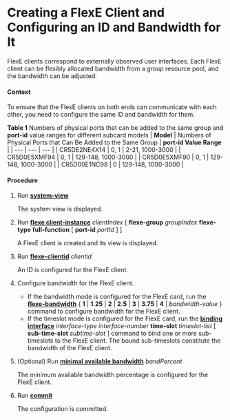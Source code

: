 Creating a FlexE Client and Configuring an ID and Bandwidth for It
==================================================================

FlexE clients correspond to externally observed user interfaces. Each FlexE client can be flexibly allocated bandwidth from a group resource pool, and the bandwidth can be adjusted.

#### Context

To ensure that the FlexE clients on both ends can communicate with each other, you need to configure the same ID and bandwidth for them.

**Table 1** Numbers of physical ports that can be added to the same group and **port-id** value ranges for different subcard models
| **Model** | Numbers of Physical Ports that Can Be Added to the Same Group | **port-id Value Range** |
| --- | --- | --- |
| CR5DE2NE4X14 | 0, 1 | 2-21, 1000-3000 |
| CR5D0E5XMF94 | 0, 1 | 129-148, 1000-3000 |
| CR5D0E5XMF90 | 0, 1 | 129-148, 1000-3000 |
| CR5D00E1NC98 | 0 | 129-148, 1000-3000 |



#### Procedure

1. Run [**system-view**](cmdqueryname=system-view)
   
   
   
   The system view is displayed.
2. Run [**flexe client-instance**](cmdqueryname=flexe+client-instance) *clientIndex* [ **flexe-group** *groupIndex* **flexe-type** **full-function** [ **port-id** *portId* ] ]
   
   
   
   A FlexE client is created and its view is displayed.
3. Run [**flexe-clientid**](cmdqueryname=flexe-clientid) *clientid*
   
   
   
   An ID is configured for the FlexE client.
4. Configure bandwidth for the FlexE client.
   
   
   * If the bandwidth mode is configured for the FlexE card, run the [**flexe-bandwidth**](cmdqueryname=flexe-bandwidth) { **1** | **1.25** | **2** | **2.5** | **3** | **3.75** | **4** | *bandwidth-value* } command to configure bandwidth for the FlexE client.
   * If the timeslot mode is configured for the FlexE card, run the [**binding interface**](cmdqueryname=binding+interface) *interface-type* *interface-number* **time-slot** *timeslot-list* [ **sub-time-slot** *subtime-slot* ] command to bind one or more sub-timeslots to the FlexE client. The bound sub-timeslots constitute the bandwidth of the FlexE client.
5. (Optional) Run [**minimal available bandwidth**](cmdqueryname=minimal+available+bandwidth) *bandPercent*
   
   
   
   The minimum available bandwidth percentage is configured for the FlexE client.
6. Run [**commit**](cmdqueryname=commit)
   
   
   
   The configuration is committed.